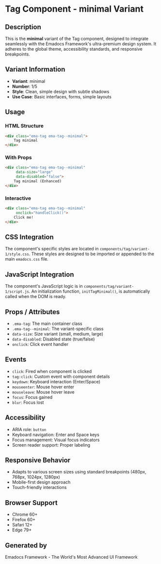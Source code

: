 # Tag Component - minimal Variant

## Description
This is the **minimal** variant of the Tag component, designed to integrate seamlessly with the Emadocs Framework's ultra-premium design system. It adheres to the global theme, accessibility standards, and responsive breakpoints.

## Variant Information
- **Variant**: minimal
- **Number**: 1/5
- **Style**: Clean, simple design with subtle shadows
- **Use Case**: Basic interfaces, forms, simple layouts

## Usage

### HTML Structure
```html
<div class="ema-tag ema-tag--minimal">
    Tag minimal
</div>
```

### With Props
```html
<div class="ema-tag ema-tag--minimal" 
     data-size="large" 
     data-disabled="false">
    Tag minimal (Enhanced)
</div>
```

### Interactive
```html
<div class="ema-tag ema-tag--minimal" 
     onclick="handleClick()">
    Click me!
</div>
```

## CSS Integration
The component's specific styles are located in `components/tag/variant-1/style.css`. These styles are designed to be imported or appended to the main `emadocs.css` file.

## JavaScript Integration
The component's JavaScript logic is in `components/tag/variant-1/script.js`. An initialization function, `initTagMinimal()`, is automatically called when the DOM is ready.

## Props / Attributes
- `.ema-tag`: The main container class
- `.ema-tag--minimal`: The variant-specific class
- `data-size`: Size variant (small, medium, large)
- `data-disabled`: Disabled state (true/false)
- `onclick`: Click event handler

## Events
- `click`: Fired when component is clicked
- `tag:click`: Custom event with component details
- `keydown`: Keyboard interaction (Enter/Space)
- `mouseenter`: Mouse hover enter
- `mouseleave`: Mouse hover leave
- `focus`: Focus gained
- `blur`: Focus lost

## Accessibility
- ARIA role: `button`
- Keyboard navigation: Enter and Space keys
- Focus management: Visual focus indicators
- Screen reader support: Proper labeling

## Responsive Behavior
- Adapts to various screen sizes using standard breakpoints (480px, 768px, 1024px, 1280px)
- Mobile-first design approach
- Touch-friendly interactions

## Browser Support
- Chrome 60+
- Firefox 60+
- Safari 12+
- Edge 79+

## Generated by
Emadocs Framework - The World's Most Advanced UI Framework
